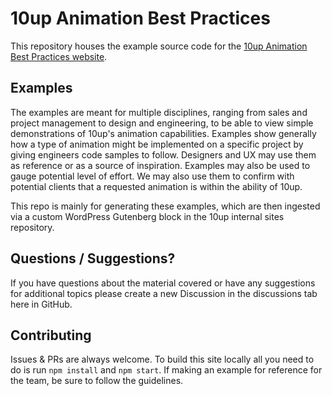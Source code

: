 # 10up Animation Best Practices

This repository houses the example source code for the [10up Animation Best Practices website](https://animation.10up.com).


## Examples

The examples are meant for multiple disciplines, ranging from sales and project management to design and engineering, to be able to view simple demonstrations of 10up's animation capabilities. Examples show generally how a type of animation might be implemented on a specific project by giving engineers code samples to follow. Designers and UX may use them as reference or as a source of inspiration. Examples may also be used to gauge potential level of effort. We may also use them to confirm with potential clients that a requested animation is within the ability of 10up.

This repo is mainly for generating these examples, which are then ingested via a custom WordPress Gutenberg block in the 10up internal sites repository.

## Questions / Suggestions?

If you have questions about the material covered or have any suggestions for additional topics please create a new Discussion in the discussions tab here in GitHub.

## Contributing

Issues & PRs are always welcome. To build this site locally all you need to do is run `npm install` and `npm start`. If making an example for reference for the team, be sure to follow the guidelines.
